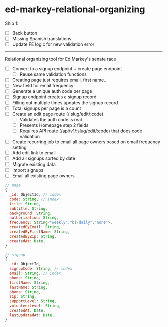 # ed-markey-relational-organizing

Ship 1:
- [ ] Back button
- [ ] Missing Spanish translations
- [ ] Update FE logic for new validation error

-----

Relational organizing tool for Ed Markey's senate race

- [ ] Convert to a signup endpoint + create page endpoint
  - [ ] Reuse same validation functions
- [ ] Creating page just requires email, first name...
 - [ ] New field for email frequency
 - [ ] Generate a unique auth code per page
- [ ] Signup endpoint creates a signup record
 - [ ] Filling out multiple times updates the signup record
 - [ ] Total signups per page is a count
- [ ] Create an edit page route (/:slug/edit/:code)
  - [ ] Validates the auth code is real
  - [ ] Presents Homepage step 2 fields
  - [ ] Requires API route (/api/v1/:slug/edit/:code) that does code validation
- [ ] Create recurring job to email all page owners based on email frequency setting
 - [ ] Add edit link to email
 - [ ] Add all signups sorted by date
- [ ] Migrate existing data
 - [ ] Import signups
 - [ ] Email all existing page owners

```js
// page
{
  _id: ObjectId, // index
  code: String, // index
  title: String,
  subtitle: String,
  background: String,
  authorization: String,
  frequency: String<"weekly","bi-daily","none">,
  createdByEmail: String,
  createdByFirstName: String,
  createdByZip: String,
  createdAt: Date,
}

// signup
{
  _id: ObjectId,
  signupCode: String, // index
  email: String, // index
  phone: String,
  firstName: String,
  lastName: String,
  phone: String,
  zip: String,
  supportLevel: String,
  volunteerLevel: String,
  createdAt: Date,
  lastUpdatedAt: Date,
}
```

